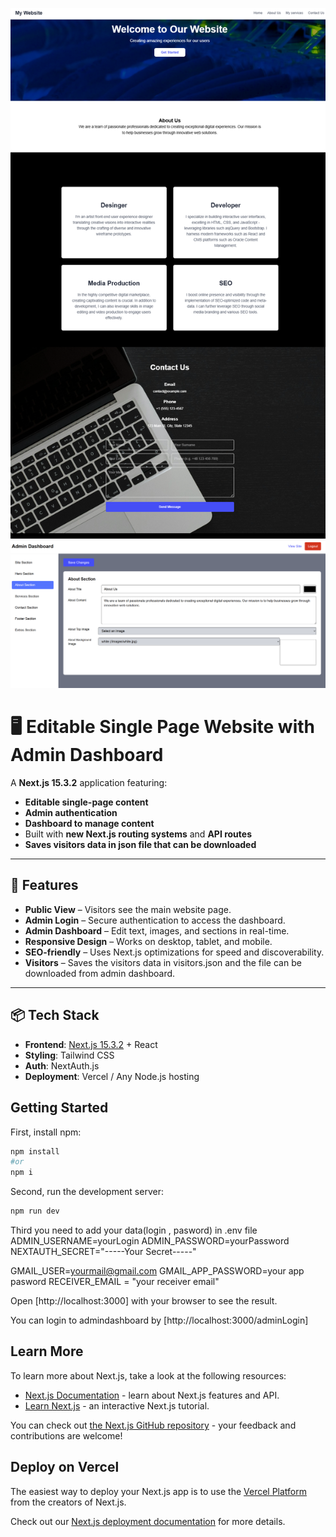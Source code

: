 ![Website Screenshot](/public/images/ss2.png)
![Dashboard Screenshot](/public/images/ss1.png)


# 🖥️ Editable Single Page Website with Admin Dashboard

A **Next.js 15.3.2** application featuring:
- **Editable single-page content**
- **Admin authentication**
- **Dashboard to manage content**
- Built with **new Next.js routing systems** and **API routes**
- **Saves visitors data in json file that can be downloaded** 

---

## 🚀 Features
- **Public View** – Visitors see the main website page.
- **Admin Login** – Secure authentication to access the dashboard.
- **Admin Dashboard** – Edit text, images, and sections in real-time.
- **Responsive Design** – Works on desktop, tablet, and mobile.
- **SEO-friendly** – Uses Next.js optimizations for speed and discoverability.
- **Visitors** – Saves the visitors data in visitors.json and the file can be downloaded from admin dashboard.

---

## 📦 Tech Stack
- **Frontend**: [Next.js 15.3.2](https://nextjs.org/) + React
- **Styling**: Tailwind CSS 
- **Auth**: NextAuth.js 
- **Deployment**: Vercel / Any Node.js hosting


## Getting Started

First, install npm:

```bash
npm install
#or
npm i 
```

Second, run the development server:

```bash
npm run dev
```

Third you need to add your data(login , pasword) in .env file 
ADMIN_USERNAME=yourLogin
ADMIN_PASSWORD=yourPassword
NEXTAUTH_SECRET="-----Your Secret-----"

GMAIL_USER=yourmail@gmail.com
GMAIL_APP_PASSWORD=your app pasword 
RECEIVER_EMAIL = "your receiver email"

Open [http://localhost:3000] with your browser to see the result.

You can login to admindashboard by [http://localhost:3000/adminLogin]


## Learn More

To learn more about Next.js, take a look at the following resources:

- [Next.js Documentation](https://nextjs.org/docs) - learn about Next.js features and API.
- [Learn Next.js](https://nextjs.org/learn) - an interactive Next.js tutorial.

You can check out [the Next.js GitHub repository](https://github.com/vercel/next.js) - your feedback and contributions are welcome!

## Deploy on Vercel

The easiest way to deploy your Next.js app is to use the [Vercel Platform](https://vercel.com/new?utm_medium=default-template&filter=next.js&utm_source=create-next-app&utm_campaign=create-next-app-readme) from the creators of Next.js.

Check out our [Next.js deployment documentation](https://nextjs.org/docs/app/building-your-application/deploying) for more details.
